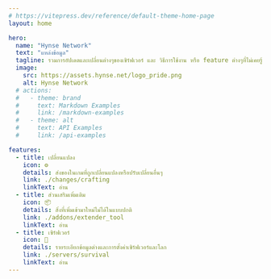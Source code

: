 ```yaml
---
# https://vitepress.dev/reference/default-theme-home-page  
layout: home

hero:
  name: "Hynse Network"
  text: "แหล่งข้อมูล"
  tagline: รวมการอัปเดตและเปลี่ยนต่างๆของเซิร์ฟเวอร์ และ วิธีการใช้งาน หรือ feature ต่างๆที่ไม่เคยรู้ว่ามีในเซิร์ฟเวอร์
  image:
    src: https://assets.hynse.net/logo_pride.png
    alt: Hynse Network
  # actions:
  #   - theme: brand
  #     text: Markdown Examples
  #     link: /markdown-examples
  #   - theme: alt
  #     text: API Examples
  #     link: /api-examples

features:
  - title: เปลี่ยนแปลง
    icon: ⚙️
    details: ส่งของในเกมที่ถูกเปลี่ยนแปลงหรือปรับเปลี่ยนอื่นๆ
    link: ./changes/crafting
    linkText: อ่าน
  - title: ส่วนเสริมเพิ่มเติม
    icon: 📦
    details: สิ่งที่เพิ่มเข้ามาใหม่ไม่ได้ในแบบปกติ
    link: ./addons/extender_tool
    linkText: อ่าน
  - title: เซิร์ฟเวอร์
    icon: 📡
    details: รายระเอียกข้อมูลต่างและการตั้งค่าเซิร์ฟเวอร์และโลก
    link: ./servers/survival
    linkText: อ่าน
---
```


